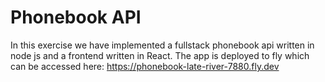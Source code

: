 # Phonebook API
In this exercise we have implemented a fullstack phonebook api written in node js and a frontend written in React. The app is deployed to fly which can be accessed here: https://phonebook-late-river-7880.fly.dev
